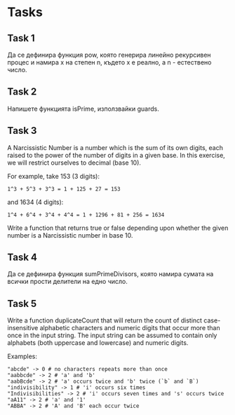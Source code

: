 # Tasks

## Task 1
Да се дефинира функция pow, която генерира линейно рекурсивен процес и намира x на степен n, където x е реално, а n - естествено число.

## Task 2
Напишете функцията isPrime, използвайки guards.

## Task 3
A Narcissistic Number is a number which is the sum of its own digits, each raised to the power of the number of digits in a given base. In this exercise, we will restrict ourselves to decimal (base 10).

For example, take 153 (3 digits):

    1^3 + 5^3 + 3^3 = 1 + 125 + 27 = 153

and 1634 (4 digits):

    1^4 + 6^4 + 3^4 + 4^4 = 1 + 1296 + 81 + 256 = 1634

Write a function that returns true or false depending upon whether the given number is a Narcissistic number in base 10.

## Task 4
Да се дефинира функция sumPrimeDivisors, която намира сумата на всички прости делители на едно число.

## Task 5
Write a function duplicateCount that will return the count of distinct case-insensitive alphabetic characters and numeric digits that occur more than once in the input string. The input string can be assumed to contain only alphabets (both uppercase and lowercase) and numeric digits.

Examples:

    "abcde" -> 0 # no characters repeats more than once
    "aabbcde" -> 2 # 'a' and 'b'
    "aabBcde" -> 2 # 'a' occurs twice and 'b' twice (`b` and `B`)
    "indivisibility" -> 1 # 'i' occurs six times
    "Indivisibilities" -> 2 # 'i' occurs seven times and 's' occurs twice
    "aA11" -> 2 # 'a' and '1'
    "ABBA" -> 2 # 'A' and 'B' each occur twice